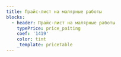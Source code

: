 ```yaml
---
title: Прайс-лист на малярные работы
blocks:
  - header: Прайс-лист на малярные работы
    typePrice: price_paiting
    coef: '1419'
    color: tint
    _template: priceTable
---
```


